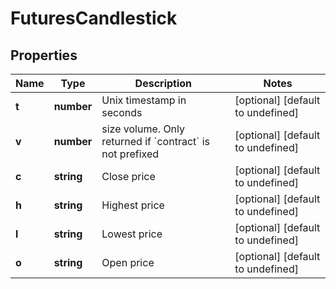 # FuturesCandlestick

## Properties

Name | Type | Description | Notes
------------ | ------------- | ------------- | -------------
**t** | **number** | Unix timestamp in seconds | [optional] [default to undefined]
**v** | **number** | size volume. Only returned if &#x60;contract&#x60; is not prefixed | [optional] [default to undefined]
**c** | **string** | Close price | [optional] [default to undefined]
**h** | **string** | Highest price | [optional] [default to undefined]
**l** | **string** | Lowest price | [optional] [default to undefined]
**o** | **string** | Open price | [optional] [default to undefined]

